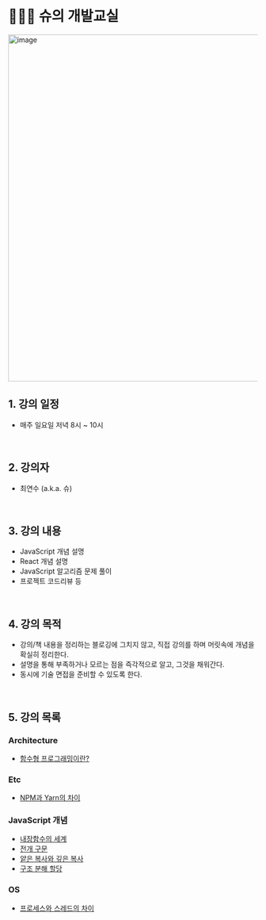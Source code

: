 # 👩🏻‍🏫 슈의 개발교실

<p align="left" width="100%"><img width="700" alt="image" src="https://github.com/ella-yschoi/TIL/assets/123397411/32d2cb31-8231-45cb-9df4-37dca40b3284">

<br/>

## 1. 강의 일정

- 매주 일요일 저녁 8시 ~ 10시

<br/>

## 2. 강의자

- 최연수 (a.k.a. 슈)

<br/>

## 3. 강의 내용

- JavaScript 개념 설명
- React 개념 설명
- JavaScript 알고리즘 문제 풀이
- 프로젝트 코드리뷰 등

<br/>

## 4. 강의 목적

- 강의/책 내용을 정리하는 블로깅에 그치지 않고, 직접 강의를 하며 머릿속에 개념을 확실히 정리한다.
- 설명을 통해 부족하거나 모르는 점을 즉각적으로 알고, 그것을 채워간다.
- 동시에 기술 면접을 준비할 수 있도록 한다.

<br/>

## 5. 강의 목록

### Architecture

- [함수형 프로그래밍이란?](/Architecture/함수형_프로그래밍.md)

### Etc

- [NPM과 Yarn의 차이](/Etc./NPM_vs_Yarn.md)

### JavaScript 개념

- [내장함수의 세계](/JavaScript/01_내장함수.md)
- [전개 구문](/JavaScript/02_전개구문.md)
- [얕은 복사와 깊은 복사](/JavaScript/03_얕은복사_깊은복사.md)
- [구조 분해 할당](/JavaScript/04_구조분해할당.md)

### OS

- [프로세스와 스레드의 차이](/OS/프로세스_스레드.md)
